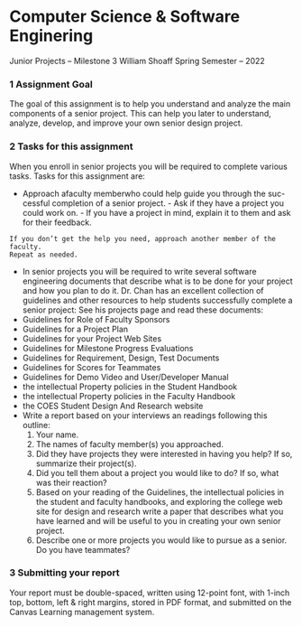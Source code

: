 # Computer Science & Software Enginering
Junior Projects – Milestone 3
William Shoaff
Spring Semester – 2022

### 1 Assignment Goal

The goal of this assignment is to help you understand and analyze the main
components of a senior project. This can help you later to understand, analyze,
develop, and improve your own senior design project.

### 2 Tasks for this assignment

When you enroll in senior projects you will be required to complete various
tasks. Tasks for this assignment are:

- Approach afaculty memberwho could help guide you through the suc-
    cessful completion of a senior project.
       - Ask if they have a project you could work on.
       - If you have a project in mind, explain it to them and ask for their
          feedback.

```
If you don’t get the help you need, approach another member of the faculty.
Repeat as needed.
```
- In senior projects you will be required to write several software engineering
    documents that describe what is to be done for your project and how you
    plan to do it. Dr. Chan has an excellent collection of guidelines and other
    resources to help students successfully complete a senior project: See his
    projects page and read these documents:
- Guidelines for Role of Faculty Sponsors
- Guidelines for a Project Plan
- Guidelines for your Project Web Sites
- Guidelines for Milestone Progress Evaluations
- Guidelines for Requirement, Design, Test Documents
- Guidelines for Scores for Teammates
- Guidelines for Demo Video and User/Developer Manual
- the intellectual Property policies in the Student Handbook
- the intellectual Property policies in the Faculty Handbook
- the COES Student Design And Research website
- Write a report based on your interviews an readings following this outline:
    1. Your name.
    2. The names of faculty member(s) you approached.
    3. Did they have projects they were interested in having you help? If
       so, summarize their project(s).
    4. Did you tell them about a project you would like to do? If so, what
       was their reaction?
    5. Based on your reading of the Guidelines, the intellectual policies in
       the student and faculty handbooks, and exploring the college web
       site for design and research write a paper that describes what you
       have learned and will be useful to you in creating your own senior
       project.
    6. Describe one or more projects you would like to pursue as a senior.
       Do you have teammates?

### 3 Submitting your report

Your report must be double-spaced, written using 12-point font, with 1-inch
top, bottom, left & right margins, stored in PDF format, and submitted on the
Canvas Learning management system.
